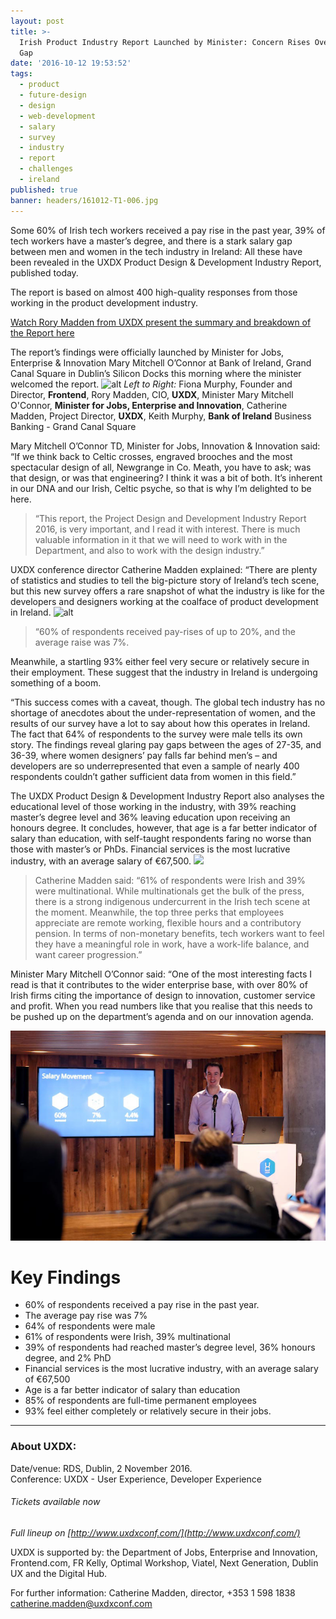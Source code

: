 ```yaml
---
layout: post
title: >-
  Irish Product Industry Report Launched by Minister: Concern Rises Over Gender
  Gap
date: '2016-10-12 19:53:52'
tags:
  - product
  - future-design
  - design
  - web-development
  - salary
  - survey
  - industry
  - report
  - challenges
  - ireland
published: true
banner: headers/161012-T1-006.jpg
---
```


Some 60% of Irish tech workers received a pay rise in the past year, 39% of tech workers have a master’s degree, and there is a stark salary gap between men and women in the tech industry in Ireland: All these have been revealed in the UXDX Product Design & Development Industry Report, published today.

The report is based on almost 400 high-quality responses from those working in the product development industry.

[Watch Rory Madden from UXDX present the summary and breakdown of the Report here](https://youtu.be/UaF9bAetau8)

The report’s findings were officially launched by Minister for Jobs, Enterprise & Innovation Mary Mitchell O’Connor at Bank of Ireland, Grand Canal Square in Dublin’s Silicon Docks this morning where the minister welcomed the report.
![alt](/content/images/2016/10/161012-T1-006.jpg)
*Left to Right:* 
Fiona Murphy, Founder and Director, **Frontend**, Rory Madden, CIO, **UXDX**, Minister Mary Mitchell O'Connor, **Minister for Jobs, Enterprise and Innovation**, Catherine Madden, Project Director, **UXDX**, Keith Murphy, **Bank of Ireland** Business Banking - Grand Canal Square

Mary Mitchell O’Connor TD, Minister for Jobs, Innovation & Innovation said:  “If we think back to Celtic crosses, engraved brooches and the most spectacular design of all, Newgrange in Co. Meath, you have to ask; was that design, or was that engineering? I think it was a bit of both. It’s inherent in our DNA and our Irish, Celtic psyche, so that is why I’m delighted to be here.

>“This report, the Project Design and Development Industry Report 2016, is very important, and I read it with interest. There is much valuable information in it that we will need to work with in the Department, and also to work with the design industry.”

UXDX conference director Catherine Madden explained: “There are plenty of statistics and studies to tell the big-picture story of Ireland’s tech scene, but this new survey offers a rare snapshot of what the industry is like for the developers and designers working at the coalface of product development in Ireland.
![alt](/content/images/2016/10/161012-T1-020.jpg)

>“60% of respondents received pay-rises of up to 20%, and the average raise was 7%. 

Meanwhile, a startling 93% either feel very secure or relatively secure in their employment. These suggest that the industry in Ireland is undergoing something of a boom.

“This success comes with a caveat, though. The global tech industry has no shortage of anecdotes about the under-representation of women, and the results of our survey have a lot to say about how this operates in Ireland. The fact that 64% of respondents to the survey were male tells its own story. The findings reveal glaring pay gaps between the ages of 27-35, and 36-39, where women designers’ pay falls far behind men’s – and developers are so underrepresented that even a sample of nearly 400 respondents couldn’t gather sufficient data from women in this field.”

The UXDX Product Design & Development Industry Report also analyses the educational level of those working in the industry, with 39% reaching master’s degree level and 36% leaving education upon receiving an honours degree. It concludes, however, that age is a far better indicator of salary than education, with self-taught respondents faring no worse than those with master’s or PhDs. Financial services is the most lucrative industry, with an average salary of €67,500.
![](/content/images/2016/10/161012-T1-037.jpg)
>Catherine Madden said: “61% of respondents were Irish and 39% were multinational. While multinationals get the bulk of the press, there is a strong indigenous undercurrent in the Irish tech scene at the moment. Meanwhile, the top three perks that employees appreciate are remote working, flexible hours and a contributory pension. In terms of non-monetary benefits, tech workers want to feel they have a meaningful role in work, have a work-life balance, and want career progression.”

Minister Mary Mitchell O’Connor said: “One of the most interesting facts I read is that it contributes to the wider enterprise base, with over 80% of Irish firms citing the importance of design to innovation, customer service and profit. When you read numbers like that you realise that this needs to be pushed up on the department’s agenda and on our innovation agenda.

![](/images/Rory.jpg)

# Key Findings

* 60% of respondents received a pay rise in the past year.
* The average pay rise was 7%
* 64% of respondents were male
* 61% of respondents were Irish, 39% multinational
* 39% of respondents had reached master’s degree level, 36% honours degree, and 2% PhD
* Financial services is the most lucrative industry, with an average salary of €67,500
* Age is a far better indicator of salary than education
* 85% of respondents are full-time permanent employees
* 93% feel either completely or relatively secure in their jobs.

___________

### About UXDX:

Date/venue: RDS, Dublin, 2 November 2016.  
Conference: UXDX - User Experience, Developer Experience

###### Tickets available now

*Full lineup on [http://www.uxdxconf.com/](http://www.uxdxconf.com/)* 

UXDX is supported by: the Department of Jobs, Enterprise and Innovation, Frontend.com, FR Kelly, Optimal Workshop, Viatel, Next Generation, Dublin UX and the Digital Hub.

For further information: Catherine Madden, director, +353 1 598 1838 [catherine.madden@uxdxconf.com](mailto:catherine.madden@uxdxconf.com)
